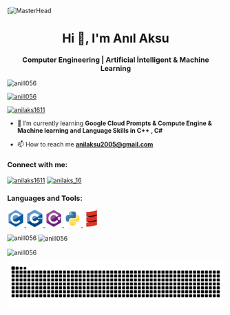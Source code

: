 [![MasterHead](https://metinyilmaz.me/wp-content/uploads/2014/12/en-cok-kazandiran-yazilim-dilleri-2.jpg)
<h1 align="center">Hi 👋, I'm Anıl Aksu</h1>
<h3 align="center">Computer Engineering | Artificial İntelligent & Machine Learning</h3>

<p align="left"> <img src="https://komarev.com/ghpvc/?username=anill056&label=Profile%20views&color=0e75b6&style=flat" alt="anill056" /> </p>

<p align="left"> <a href="https://github.com/ryo-ma/github-profile-trophy"><img src="https://github-profile-trophy.vercel.app/?username=anill056" alt="anill056" /></a> </p>

<p align="left"> <a href="https://twitter.com/anilaks1611" target="blank"><img src="https://img.shields.io/twitter/follow/anilaks1611?logo=twitter&style=for-the-badge" alt="anilaks1611" /></a> </p>

- 🌱 I’m currently learning **Google Cloud Prompts & Compute Engine & Machine learning and Language Skills in C++ , C#**

- 📫 How to reach me **anilaksu2005@gmail.com**

<h3 align="left">Connect with me:</h3>
<p align="left">
<a href="https://twitter.com/anilaks1611" target="blank"><img align="center" src="https://raw.githubusercontent.com/rahuldkjain/github-profile-readme-generator/master/src/images/icons/Social/twitter.svg" alt="anilaks1611" height="30" width="40" /></a>
<a href="https://instagram.com/anilaks_16" target="blank"><img align="center" src="https://raw.githubusercontent.com/rahuldkjain/github-profile-readme-generator/master/src/images/icons/Social/instagram.svg" alt="anilaks_16" height="30" width="40" /></a>
</p>

<h3 align="left">Languages and Tools:</h3>
<p align="left"> <a href="https://www.cprogramming.com/" target="_blank" rel="noreferrer"> <img src="https://raw.githubusercontent.com/devicons/devicon/master/icons/c/c-original.svg" alt="c" width="40" height="40"/> </a> <a href="https://www.w3schools.com/cpp/" target="_blank" rel="noreferrer"> <img src="https://raw.githubusercontent.com/devicons/devicon/master/icons/cplusplus/cplusplus-original.svg" alt="cplusplus" width="40" height="40"/> </a> <a href="https://www.w3schools.com/cs/" target="_blank" rel="noreferrer"> <img src="https://raw.githubusercontent.com/devicons/devicon/master/icons/csharp/csharp-original.svg" alt="csharp" width="40" height="40"/> </a> <a href="https://www.python.org" target="_blank" rel="noreferrer"> <img src="https://raw.githubusercontent.com/devicons/devicon/master/icons/python/python-original.svg" alt="python" width="40" height="40"/> </a> <a href="https://www.scala-lang.org" target="_blank" rel="noreferrer"> <img src="https://raw.githubusercontent.com/devicons/devicon/master/icons/scala/scala-original.svg" alt="scala" width="40" height="40"/> </a> </p>

<p><img align="left" src="https://github-readme-stats.vercel.app/api/top-langs?username=anill056&show_icons=true&locale=en&layout=compact" alt="anill056" /></p>

<p>&nbsp;<img align="center" src="https://github-readme-stats.vercel.app/api?username=anill056&show_icons=true&locale=en" alt="anill056" /></p>

<p><img align="center" src="https://github-readme-streak-stats.herokuapp.com/?user=anill056&" alt="anill056" /></p>



<picture>
  <source media="(prefers-color-scheme: dark)" srcset="https://raw.githubusercontent.com/anill056/anill056/output/github-contribution-grid-snake-dark.svg">
  <source media="(prefers-color-scheme: light)" srcset="https://raw.githubusercontent.com/anill056/anill056/output/github-contribution-grid-snake.svg">
  <img alt="github contribution grid snake animation" src="https://raw.githubusercontent.com/anill056/anill056/output/github-contribution-grid-snake.svg">
</picture>

